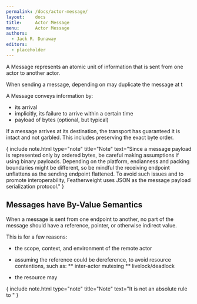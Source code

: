 ```yaml
---
permalink: /docs/actor-message/
layout:    docs
title:     Actor Message
menu:      Actor Message
authors:
  - Jack R. Dunaway
editors:
  - placeholder
---
```


A Message represents an atomic unit of information that is sent
from one actor to another actor.

When sending a message, depending on may duplicate the message
at t

A Message conveys information by:

* its arrival
* implicitly, its failure to arrive within a certain time
* payload of bytes (optional, but typical)

If a message arrives at its destination, the transport has guaranteed
it is intact and not garbled. This includes preserving the exact byte order.

{ include note.html type="note" title="Note" text="Since a message payload is represented only by ordered bytes, be careful making assumptions if using binary payloads. Depending on the platform, endianness and packing boundaries might be different, so be mindful the receiving endpoint unflattens as the sending endpoint flattened. To avoid such issues and to promote interoperability, Featherweight uses JSON as the message payload serialization protocol." }

## Messages have By-Value Semantics

When a message is sent from one endpoint to another, no part
of the message should have a reference, pointer, or otherwise indirect
value.

This is for a few reasons:

* the scope, context, and environment of the remote actor

* assuming the reference could be dereference, to avoid resource contentions, such as:
** inter-actor mutexing
** livelock/deadlock
* the resource may  

{ include note.html type="note" title="Note" text="It is not an absolute rule to " }
